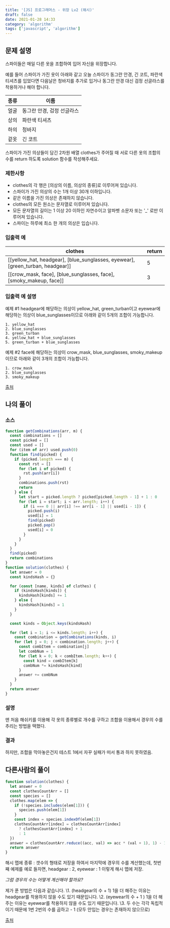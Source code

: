 ```yaml
---
title: '[JS] 프로그래머스 - 위장 Lv2 (해시)'
draft: false
date: 2021-01-28 14:33
category: 'algorithm'
tags: ['javascript', 'algorithm']
---
```


## 문제 설명

스파이들은 매일 다른 옷을 조합하여 입어 자신을 위장합니다.

예를 들어 스파이가 가진 옷이 아래와 같고 오늘 스파이가 동그란 안경, 긴 코트, 파란색 티셔츠를 입었다면 다음날은 청바지를 추가로 입거나 동그란 안경 대신 검정 선글라스를 착용하거나 해야 합니다.

| 종류 | 이름                       |
| ---- | -------------------------- |
| 얼굴 | 동그란 안경, 검정 선글라스 |
| 상의 | 파란색 티셔츠              |
| 하의 | 청바지                     |
| 겉옷 | 긴 코트                    |

스파이가 가진 의상들이 담긴 2차원 배열 clothes가 주어질 때 서로 다른 옷의 조합의 수를 return 하도록 solution 함수를 작성해주세요.

### 제한사항

- clothes의 각 행은 [의상의 이름, 의상의 종류]로 이루어져 있습니다.
- 스파이가 가진 의상의 수는 1개 이상 30개 이하입니다.
- 같은 이름을 가진 의상은 존재하지 않습니다.
- clothes의 모든 원소는 문자열로 이루어져 있습니다.
- 모든 문자열의 길이는 1 이상 20 이하인 자연수이고 알파벳 소문자 또는 '\_' 로만 이루어져 있습니다.
- 스파이는 하루에 최소 한 개의 의상은 입습니다.

### 입출력 예

| clothes                                                                        | return |
| ------------------------------------------------------------------------------ | ------ |
| [[yellow_hat, headgear], [blue_sunglasses, eyewear], [green_turban, headgear]] | 5      |
| [[crow_mask, face], [blue_sunglasses, face], [smoky_makeup, face]]             | 3      |

### 입출력 예 설명

예제 #1
headgear에 해당하는 의상이 yellow_hat, green_turban이고 eyewear에 해당하는 의상이 blue_sunglasses이므로 아래와 같이 5개의 조합이 가능합니다.

```
1. yellow_hat
2. blue_sunglasses
3. green_turban
4. yellow_hat + blue_sunglasses
5. green_turban + blue_sunglasses
```

예제 #2
face에 해당하는 의상이 crow_mask, blue_sunglasses, smoky_makeup이므로 아래와 같이 3개의 조합이 가능합니다.

```
1. crow_mask
2. blue_sunglasses
3. smoky_makeup
```

[출처](http://2013.bapc.eu/)

## 나의 풀이

### 소스

```js
function getCombinations(arr, m) {
  const combinations = []
  const picked = []
  const used = []
  for (item of arr) used.push(0)
  function find(picked) {
    if (picked.length === m) {
      const rst = []
      for (let i of picked) {
        rst.push(arr[i])
      }
      combinations.push(rst)
      return
    } else {
      let start = picked.length ? picked[picked.length - 1] + 1 : 0
      for (let i = start; i < arr.length; i++) {
        if (i === 0 || arr[i] !== arr[i - 1] || used[i - 1]) {
          picked.push(i)
          used[i] = 1
          find(picked)
          picked.pop()
          used[i] = 0
        }
      }
    }
  }
  find(picked)
  return combinations
}
function solution(clothes) {
  let answer = 0
  const kindsHash = {}

  for (const [name, kinds] of clothes) {
    if (kindsHash[kinds]) {
      kindsHash[kinds] += 1
    } else {
      kindsHash[kinds] = 1
    }
  }

  const kinds = Object.keys(kindsHash)

  for (let i = 1; i <= kinds.length; i++) {
    const combination = getCombinations(kinds, i)
    for (let j = 0; j < combination.length; j++) {
      const combItem = combination[j]
      let combNum = 1
      for (let k = 0; k < combItem.length; k++) {
        const kind = combItem[k]
        combNum *= kindsHash[kind]
      }
      answer += combNum
    }
  }
  return answer
}
```

### 설명

맨 처음 해쉬키를 이용해 각 옷의 종류별로 개수를 구하고 조합을 이용해서 경우의 수를 추리는 방법을 택했다.

### 결과

하지만, 조합을 막아놓은건지 테스트 1에서 자꾸 실패가 떠서 통과 하지 못하였음.

## 다른사람의 풀이

```js
function solution(clothes) {
  let answer = 0
  const clothesCountArr = []
  const species = []
  clothes.map(elem => {
    if (!species.includes(elem[1])) {
      species.push(elem[1])
    }
    const index = species.indexOf(elem[1])
    clothesCountArr[index] = clothesCountArr[index]
      ? clothesCountArr[index] + 1
      : 1
  })
  answer = clothesCountArr.reduce((acc, val) => acc * (val + 1), 1) - 1
  return answer
}
```

해시 맵에 종류 : 갯수의 형태로 저장을 하여서 마지막에 경우의 수를 계산했는데,
첫번째 예제를 예로 들자면, headgear : 2, eyewear : 1 이렇게 해시 맵에 저장.

_그럼 경우의 수는 어떻게 계산해야 할까요?_

제가 푼 방법은 다음과 같습니다.
\1. (headgear의 수 + 1) 1을 더 해주는 이유는 headgear를 착용하지 않을 수도 있기 때문입니다.
\2. (eyewear의 수 + 1 ) 1을 더 해주는 이유는 eyewear를 착용하지 않을 수도 있기 때문입니다.
\3. 두 수는 각각 독립적이기 때문에 1번 2번의 수를 곱하고 - 1 (모두 안입는 경우는 존재하지 않으므로)

[출처](<[https://velog.io/@giraffelim/%ED%94%84%EB%A1%9C%EA%B7%B8%EB%9E%98%EB%A8%B8%EC%8A%A4-%EC%9C%84%EC%9E%A5](https://velog.io/@giraffelim/프로그래머스-위장)>)


